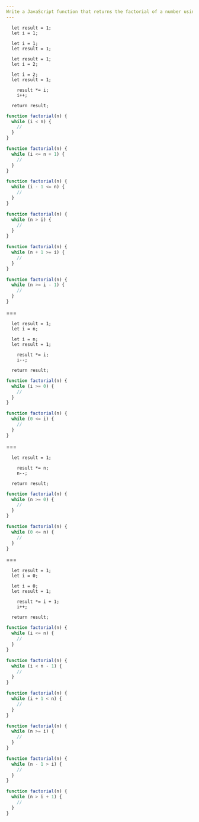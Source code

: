 ```yaml
---
Write a JavaScript function that returns the factorial of a number using a "while" loop.
---
```


```initial
  let result = 1;
  let i = 1;
```

```initial
  let i = 1;
  let result = 1;
```

```initial
  let result = 1;
  let i = 2;
```

```initial
  let i = 2;
  let result = 1;
```

```transformation
    result *= i;
    i++;
```

```final
  return result;
```

```js
function factorial(n) {
  while (i < n) {
    //
  }
}
```

```js
function factorial(n) {
  while (i <= n + 1) {
    //
  }
}
```

```js
function factorial(n) {
  while (i - 1 <= n) {
    //
  }
}
```

```js
function factorial(n) {
  while (n > i) {
    //
  }
}
```

```js
function factorial(n) {
  while (n + 1 >= i) {
    //
  }
}
```

```js
function factorial(n) {
  while (n >= i - 1) {
    //
  }
}
```

===

```initial
  let result = 1;
  let i = n;
```

```initial
  let i = n;
  let result = 1;
```

```transformation
    result *= i;
    i--;
```

```final
  return result;
```

```js
function factorial(n) {
  while (i >= 0) {
    //
  }
}
```

```js
function factorial(n) {
  while (0 <= i) {
    //
  }
}
```

===

```initial
  let result = 1;
```

```transformation
    result *= n;
    n--;
```

```final
  return result;
```

```js
function factorial(n) {
  while (n >= 0) {
    //
  }
}
```

```js
function factorial(n) {
  while (0 <= n) {
    //
  }
}
```

===

```initial
  let result = 1;
  let i = 0;
```

```initial
  let i = 0;
  let result = 1;
```

```transformation
    result *= i + 1;
    i++;
```

```final
  return result;
```

```js
function factorial(n) {
  while (i <= n) {
    //
  }
}
```

```js
function factorial(n) {
  while (i < n - 1) {
    //
  }
}
```

```js
function factorial(n) {
  while (i + 1 < n) {
    //
  }
}
```

```js
function factorial(n) {
  while (n >= i) {
    //
  }
}
```

```js
function factorial(n) {
  while (n - 1 > i) {
    //
  }
}
```

```js
function factorial(n) {
  while (n > i + 1) {
    //
  }
}
```
